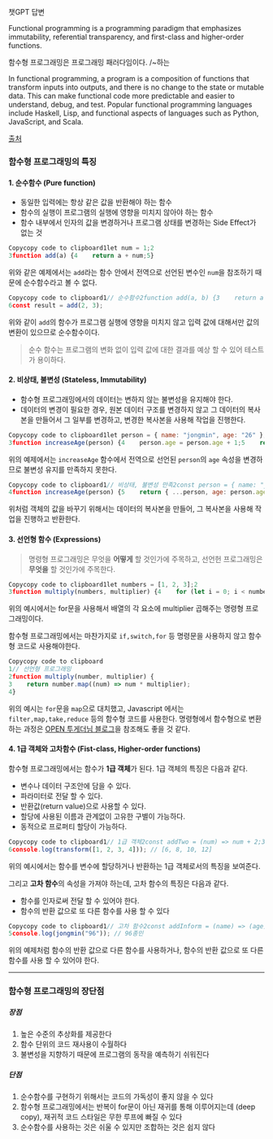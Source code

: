 챗GPT 답변

Functional programming is a programming paradigm that emphasizes immutability, referential transparency, and first-class and higher-order functions. 

함수형 프로그래밍은 프로그래밍 패러다임이다. /~하는 



In functional programming, a program is a composition of functions that transform inputs into outputs, and there is no change to the state or mutable data. 
This can make functional code more predictable and easier to understand, debug, and test. Popular functional programming languages include Haskell, Lisp, and functional aspects of languages such as Python, JavaScript, and Scala.



[출처](https://jongminfire.dev/%ED%95%A8%EC%88%98%ED%98%95-%ED%94%84%EB%A1%9C%EA%B7%B8%EB%9E%98%EB%B0%8D%EC%9D%B4%EB%9E%80)



### 함수형 프로그래밍의 특징



#### 1. 순수함수 (Pure function)

- 동일한 입력에는 항상 같은 값을 반환해야 하는 함수
- 함수의 실행이 프로그램의 실행에 영향을 미치지 않아야 하는 함수
- 함수 내부에서 인자의 값을 변경하거나 프로그램 상태를 변경하는 Side Effect가 없는 것



```javascript
Copycopy code to clipboard1let num = 1;2
3function add(a) {4    return a + num;5}
```

위와 같은 예제에서는 `add`라는 함수 안에서 전역으로 선언된 변수인 `num`을 참조하기 때문에 순수함수라고 볼 수 없다.



```javascript
Copycopy code to clipboard1// 순수함수2function add(a, b) {3    return a + b;4}5
6const result = add(2, 3);
```

위와 같이 `add`의 함수가 프로그램 실행에 영향을 미치지 않고 입력 값에 대해서만 값의 변환이 있으므로 순수함수이다.



> 순수 함수는 프로그램의 변화 없이 입력 값에 대한 결과를 예상 할 수 있어 테스트가 용이하다.



#### 2. 비상태, 불변성 (Stateless, Immutability)

- 함수형 프로그래밍에서의 데이터는 변하지 않는 불변성을 유지해야 한다.
- 데이터의 변경이 필요한 경우, 원본 데이터 구조를 변경하지 않고 그 데이터의 복사본을 만들어서 그 일부를 변경하고, 변경한 복사본을 사용해 작업을 진행한다.



```javascript
Copycopy code to clipboard1let person = { name: "jongmin", age: "26" };2
3function increaseAge(person) {4    person.age = person.age + 1;5    return person;6}
```

위의 예제에서는 `increaseAge` 함수에서 전역으로 선언된 `person`의 `age` 속성을 변경하므로 불변성 유지를 만족하지 못한다.



```javascript
Copycopy code to clipboard1// 비상태, 불변성 만족2const person = { name: "jongmin", age: "26" };3
4function increaseAge(person) {5    return { ...person, age: person.age + 1 };6}
```

위처럼 객체의 값을 바꾸기 위해서는 데이터의 복사본을 만들어, 그 복사본을 사용해 작업을 진행하고 반환한다.



#### 3. 선언형 함수 (Expressions)

> 명령형 프로그래밍은 무엇을 **어떻게** 할 것인가에 주목하고, 선언헌 프로그래밍은 **무엇을** 할 것인가에 주목한다.



```javascript
Copycopy code to clipboard1let numbers = [1, 2, 3];2
3function multiply(numbers, multiplier) {4    for (let i = 0; i < numbers.length; i++) {5        numbers[i] = numbes[i] * multiplier;6    }7}
```

위의 예시에서는 for문을 사용해서 배열의 각 요소에 multiplier 곱해주는 명령형 프로그래밍이다.



함수형 프로그래밍에서는 마찬가지로 `if,switch,for` 등 명령문을 사용하지 않고 함수형 코드로 사용해야한다.



```javascript
Copycopy code to clipboard
1// 선언형 프로그래밍
2function multiply(number, multiplier) {
3    return number.map((num) => num * multiplier);
4}
```

위의 예시는 `for`문을 `map`으로 대치했고, Javascript 에서는 `filter,map,take,reduce` 등의 함수형 코드를 사용한다. 명령형에서 함수형으로 변환하는 과정은 [OPEN 투게더님 블로그](https://opentogether.tistory.com/76)을 참조해도 좋을 것 같다.



#### 4. 1급 객체와 고차함수 (Fist-class, Higher-order functions)



함수형 프로그래밍에서는 함수가 **1급 객체**가 된다. 1급 객체의 특징은 다음과 같다.

- 변수나 데이터 구조안에 담을 수 있다.
- 파라미터로 전달 할 수 있다.
- 반환값(return value)으로 사용할 수 있다.
- 할당에 사용된 이름과 관계없이 고유한 구별이 가능하다.
- 동적으로 프로퍼티 할당이 가능하다.



```javascript
Copycopy code to clipboard1// 1급 객체2const addTwo = (num) => num + 2;3const multiplyTwo = (num) => num * 2;4const transform = (numbers) => numbers.map(addTwo).map(multiplyTwo);5
6console.log(transform([1, 2, 3, 4])); // [6, 8, 10, 12]
```

위의 예시에서는 함수를 변수에 할당하거나 반환하는 1급 객체로서의 특징을 보여준다.



그리고 **고차 함수**의 속성을 가져야 하는데, 고차 함수의 특징은 다음과 같다.

- 함수를 인자로써 전달 할 수 있어야 한다.
- 함수의 반환 값으로 또 다른 함수를 사용 할 수 있다



```javascript
Copycopy code to clipboard1// 고차 함수2const addInform = (name) => (age) => age + name;3const jongmin = addInform("종민");4
5console.log(jongmin("96")); // 96종민
```



위의 예제처럼 함수의 반환 값으로 다른 함수를 사용하거나, 함수의 반환 값으로 또 다른 함수를 사용 할 수 있어야 한다.



------



### 함수형 프로그래밍의 장단점



##### 장점

1. 높은 수준의 추상화를 제공한다
2. 함수 단위의 코드 재사용이 수월하다
3. 불변성을 지향하기 때문에 프로그램의 동작을 예측하기 쉬워진다



##### 단점

1. 순수함수를 구현하기 위해서는 코드의 가독성이 좋지 않을 수 있다
2. 함수형 프로그래밍에서는 반복이 for문이 아닌 재귀를 통해 이루어지는데 (deep copy), 재귀적 코드 스타일은 무한 루프에 빠질 수 있다
3. 순수함수를 사용하는 것은 쉬울 수 있지만 조합하는 것은 쉽지 않다